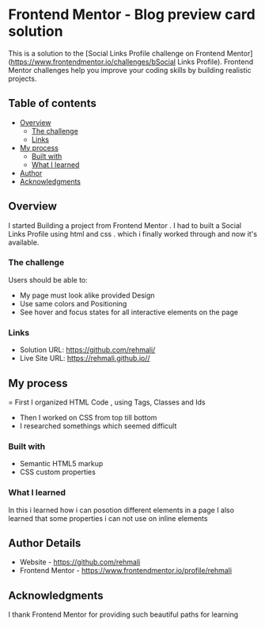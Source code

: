 # Frontend Mentor - Blog preview card solution

This is a solution to the [Social Links Profile challenge on Frontend Mentor](https://www.frontendmentor.io/challenges/bSocial Links Profile). Frontend Mentor challenges help you improve your coding skills by building realistic projects. 

## Table of contents

- [Overview](#overview)
  - [The challenge](#the-challenge)
  - [Links](#links)
- [My process](#my-process)
  - [Built with](#built-with)
  - [What I learned](#what-i-learned)
- [Author](#author)
- [Acknowledgments](#acknowledgments)


## Overview
  I started Building a project from Frontend Mentor . I had to built a Social Links Profile using html and css . which 
  i finally worked through and now it's available.

### The challenge

Users should be able to:

- My page must look alike provided Design 
- Use same colors and Positioning
- See hover and focus states for all interactive elements on the page

### Links

- Solution URL: https://github.com/rehmali/
- Live Site URL: https://rehmali.github.io//

## My process
  = First I organized HTML Code , using Tags, Classes and Ids
  - Then I worked on CSS from top till bottom 
  - I researched somethings which seemed difficult
### Built with

- Semantic HTML5 markup
- CSS custom properties

### What I learned

In this i learned how i can posotion different elements in a page 
I also learned that some properties i can not use on inline elements 


## Author Details

- Website - https://github.com/rehmali
- Frontend Mentor - https://www.frontendmentor.io/profile/rehmali

## Acknowledgments

I thank Frontend Mentor for providing such beautiful paths for learning 